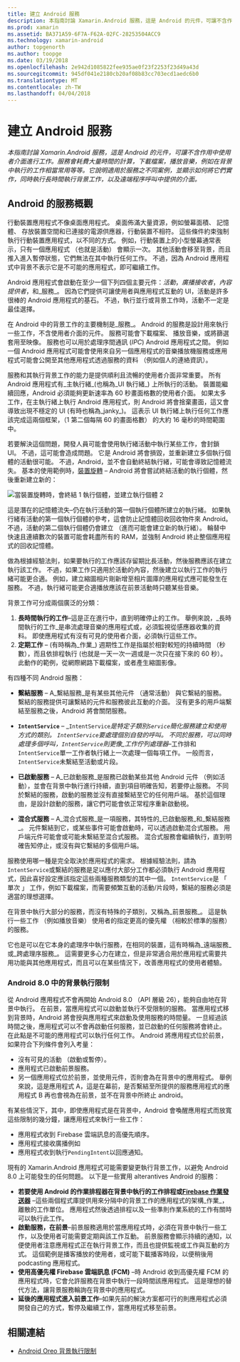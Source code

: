 ```yaml
---
title: 建立 Android 服務
description: 本指南討論 Xamarin.Android 服務，這是 Android 的元件，可讓不含作用中使用者介面進行工作。 服務會耗費大量時間的計算，下載檔案，播放音樂，例如在背景中執行的工作相當常用等等。 它說明適用於服務之不同案例，並顯示如何將它們實作，同時執行長時間執行背景工作，以及遠端程序呼叫中提供的介面。
ms.prod: xamarin
ms.assetid: BA371A59-6F7A-F62A-02FC-28253504ACC9
ms.technology: xamarin-android
author: topgenorth
ms.author: toopge
ms.date: 03/19/2018
ms.openlocfilehash: 2e942d1085822fee935ae0f23f2253f23d49a43d
ms.sourcegitcommit: 945df041e2180cb20af08b83cc703ecd1aedc6b0
ms.translationtype: MT
ms.contentlocale: zh-TW
ms.lasthandoff: 04/04/2018
---
```

# <a name="creating-android-services"></a>建立 Android 服務

_本指南討論 Xamarin.Android 服務，這是 Android 的元件，可讓不含作用中使用者介面進行工作。服務會耗費大量時間的計算，下載檔案，播放音樂，例如在背景中執行的工作相當常用等等。它說明適用於服務之不同案例，並顯示如何將它們實作，同時執行長時間執行背景工作，以及遠端程序呼叫中提供的介面。_

## <a name="android-services-overview"></a>Android 的服務概觀

行動裝置應用程式不像桌面應用程式。 桌面佈滿大量資源，例如螢幕面積、 記憶體、 存放裝置空間和已連接的電源供應器，行動裝置不相符。 這些條件約束強制執行行動裝置應用程式，以不同的方式。 例如，行動裝置上的小型螢幕通常表示，只有一個應用程式 （也就是活動） 會顯示一次。 其他活動會移至背景，而且推入進入暫停狀態，它們無法在其中執行任何工作。 不過，因為 Android 應用程式中背景不表示它是不可能的應用程式，即可繼續工作。 

Android 應用程式會啟動在至少一個下列四個主要元件：_活動_，_廣播接收者_，_內容提供者_，和_服務_。 因為它們提供可讓使用者與應用程式互動的 UI，活動是許多很棒的 Android 應用程式的基石。 不過，執行並行或背景工作時，活動不一定是最佳選擇。
 
在 Android 中的背景工作的主要機制是_服務_。 Android 的服務是設計用來執行一些工作，不含使用者介面的元件。 服務可能會下載檔案、 播放音樂，或將篩選套用至映像。 服務也可以用於處理序間通訊 (_IPC_) Android 應用程式之間。 例如一個 Android 應用程式可能會使用來自另一個應用程式的音樂播放機服務或應用程式可能會公開至其他應用程式透過服務的資料 （例如個人的連絡資訊）。 

服務和其執行背景工作的能力是提供順利且流暢的使用者介面非常重要。 所有 Android 應用程式有_主執行緒_(也稱為_UI 執行緒_) 上所執行的活動。 裝置能繼續回應，Android 必須能夠更新速率為 60 秒畫面格數的使用者介面。 如果太多工作，在主執行緒上執行 Android 應用程式，則 Android 將會捨棄畫面，這又會導致出現不穩定的 UI (有時也稱為_janky_)。 這表示 UI 執行緒上執行任何工作應該完成這兩個框架，（1 第二個每隔 60 的畫面格數） 的大約 16 毫秒的時間範圍中。 

若要解決這個問題，開發人員可能會使用執行緒活動中執行某些工作，會封鎖 UI。 不過，這可能會造成問題。 它是 Android 將會損毀，並重新建立多個執行個體的活動很可能。 不過，Android，並不會自動終結執行緒，可能會導致記憶體流失。 基本的使用範例時，[裝置旋轉](~/android/app-fundamentals/handling-rotation.md) &ndash; Android 將會嘗試終結活動的執行個體，然後重新建立新的：

![當裝置旋轉時，會終結 1 執行個體，並建立執行個體 2](images/image-01.png)

這是潛在的記憶體流失&ndash;仍在執行活動的第一個執行個體所建立的執行緒。 如果執行緒有活動的第一個執行個體的參考，這會防止記憶體回收回收物件來 Android。 不過，活動的第二個執行個體仍會建立 （進而可能會建立新的執行緒）。 輪替中快速且連續數次的裝置可能會耗盡所有的 RAM，並強制 Android 終止整個應用程式的回收記憶體。

做為根據經驗法則，如果要執行的工作應該存留期比長活動，然後服務應該在建立執行該工作。 不過，如果工作只適用於活動的內容，然後建立以執行工作的執行緒可能更合適。 例如，建立縮圖相片剛新增至相片圖庫的應用程式應可能發生在服務。 不過，執行緒可能更合適播放應該在前景活動時只聽某些音樂。

背景工作可分成兩個廣泛的分類：

1. **長時間執行的工作**&ndash;這是正在進行中，直到明確停止的工作。 舉例來說，_長時間執行的工作_是串流處理音樂的應用程式或，必須監視從感應器收集的資料。 即使應用程式有沒有可見的使用者介面，必須執行這些工作。
2. **定期工作** &ndash; (有時稱為_作業_) 週期性工作是指屬於相對較短的持續時間 （秒數），而且依排程執行 (也就是一天一次一週或是一次只在接下來的 60 秒）。 此動作的範例，從網際網路下載檔案，或者產生縮圖影像。

有四種不同 Android 服務：

* **繫結服務** &ndash; A_繫結服務_是有某些其他元件 （通常活動） 與它繫結的服務。 繫結的服務提供可讓繫結的元件和服務彼此互動的介面。 沒有更多的用戶端繫結至服務之後，Android 將會關閉服務。 

* **`IntentService`** &ndash; _`IntentService`_是特定子類別`Service`簡化服務建立和使用方式的類別。 `IntentService`要處理個別自發的呼叫。 不同於服務，可以同時處理多個呼叫，`IntentService`則更像_工作佇列處理器_&ndash;工作排和`IntentService`單一工作者執行緒上一次處理一個每項工作。 一般而言，`IntentService`未繫結至活動或片段。 

* **已啟動服務** &ndash; A_已啟動服務_是服務已啟動某些其他 Android 元件 （例如活動），並會在背景中執行進行持續，直到項目明確告知，若要停止服務。 不同於繫結的服務，啟動的服務並沒有直接繫結至它的任何用戶端。 基於這個理由，是設計啟動的服務，讓它們可能會依正常程序重新啟動視。

* **混合式服務** &ndash; A_混合式服務_是一項服務，其特性的_已啟動服務_和_繫結服務_。 元件繫結到它，或某些事件可能會啟動時，可以透過啟動混合式服務。 用戶端元件可能會或可能未繫結至混合式服務。 混合式服務會繼續執行，直到明確告知停止，或沒有與它繫結的多個用戶端。

服務使用哪一種是完全取決於應用程式的需求。 根據經驗法則，請為`IntentService`或繫結的服務是足以應付大部分工作都必須執行 Android 應用程式，因此喜好設定應該指定這些兩種服務類型的其中一個。 `IntentService`是 「 單次 」 工作，例如下載檔案，而需要頻繁互動的活動/片段時，繫結的服務必須是適當的理想選擇。 

在背景中執行大部分的服務，而沒有特殊的子類別，又稱為_前景服務_。 這是執行一些工作 （例如播放音樂） 使用者的指定更高的優先權 （相較於標準的服務） 的服務。 

它也是可以在它本身的處理序中執行服務，在相同的裝置，這有時稱為_遠端服務_或_跨處理序服務_。 這需要更多心力在建立，但是非常適合用於應用程式需要共用功能與其他應用程式，而且可以在某些情況下，改善應用程式的使用者體驗。 

### <a name="background-execution-limits-in-android-80"></a>Android 8.0 中的背景執行限制

從 Android 應用程式不會再開始 Android 8.0 （API 層級 26），能夠自由地在背景中執行。 在前景，當應用程式可以啟動並執行不受限制的服務。 當應用程式移到背景時，Android 將會授與應用程式來啟動及使用服務的時間量。 一旦經過該時間之後，應用程式可以不會再啟動任何服務，並已啟動的任何服務將會終止。 在此點是不可能的應用程式可以執行任何工作。 Android 將應用程式位於前景，如果符合下列條件會列入考量：

* 沒有可見的活動 （啟動或暫停）。
* 應用程式已啟動前景服務。
* 另一個應用程式位於前景，並使用元件，否則會為在背景中的應用程式。 舉例來說，這是應用程式 A，這是在幕前，是否繫結至所提供的服務應用程式的應用程式 B 再也會視為在前景，並不在背景中所終止 android。

有某些情況下，其中，即使應用程式是在背景中，Android 會喚醒應用程式而放寬這些限制的幾分鐘，讓應用程式來執行一些工作：
* 應用程式收到 Firebase 雲端訊息的高優先順序。
* 應用程式接收廣播例如 
* 應用程式收到執行`PendingIntent`以回應通知。

現有的 Xamarin.Android 應用程式可能需要變更執行背景工作，以避免 Android 8.0 上可能發生的任何問題。 以下是一些實用 alterantives Android 的服務：

* **若要使用 Android 的作業排程器在背景中執行的工作排程或[Firebase 作業發送器](~/android/platform/firebase-job-dispatcher.md)** &ndash;這些兩個程式庫提供用來分隔中的背景工作的應用程式的架構_作業_，離散的工作單位。 應用程式然後透過排程以及一些準則作業系統的工作有關時可以執行此工作。
* **啟動服務，在前景**&ndash;前景服務適用於當應用程式時，必須在背景中執行一些工作，以及使用者可能需要定期與該工作互動。 前景服務會顯示持續的通知，以便使用者注意應用程式正在執行背景工作，而且也提供監視或工作與互動的方式。 這個範例是播客播放的使用者，或可能下載播客時段，以便稍後用 podcasting 應用程式。 
* **使用高優先權 Firebase 雲端訊息 (FCM)** &ndash;時 Android 收到高優先權 FCM 的應用程式時，它會允許服務在背景中執行一段時間該應用程式。 這是理想的替代方法，讓背景服務輪詢在背景中的應用程式。 
* **延後的應用程式進入前景工作**&ndash;如果先前的解決方案都可行的則應用程式必須開發自己的方式，暫停及繼續工作，當應用程式移至前景。

## <a name="related-links"></a>相關連結

* [Android Oreo 背景執行限制](https://www.youtube.com/watch?v=Pumf_4yjTMc)